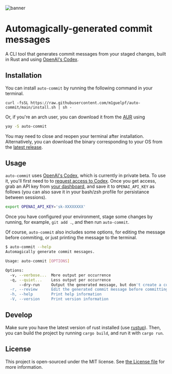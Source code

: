 ![banner](https://user-images.githubusercontent.com/23558090/198913411-730bd7ff-3d9b-4a5e-831c-55691f97e11a.jpg)

# Automagically-generated commit messages

A CLI tool that generates commit messages from your staged changes, built in Rust and using [OpenAI's Codex](https://openai.com/blog/openai-codex/).

## Installation

You can install `auto-commit` by running the following command in your terminal.

```
curl -fsSL https://raw.githubusercontent.com/m1guelpf/auto-commit/main/install.sh | sh -
```

Or, if you're an arch user, you can download it from the [AUR](https://aur.archlinux.org/) using

```sh
yay -S auto-commit
```

You may need to close and reopen your terminal after installation. Alternatively, you can download the binary corresponding to your OS from the [latest release](https://github.com/m1guelpf/auto-commit/releases/latest).

## Usage

`auto-commit` uses [OpenAI's Codex](https://openai.com/blog/openai-codex/), which is currently in private beta. To use it, you'll first need to to [request access to Codex](http://beta.openai.com/codex-waitlist). Once you get access, grab an API key from [your dashboard](https://beta.openai.com/), and save it to `OPENAI_API_KEY` as follows (you can also save it in your bash/zsh profile for persistance between sessions).

```bash
export OPENAI_API_KEY='sk-XXXXXXXX'
```

Once you have configured your environment, stage some changes by running, for example, `git add .`, and then run `auto-commit`.

Of course, `auto-commit` also includes some options, for editing the message before commiting, or just printing the message to the terminal.

```sh
$ auto-commit --help
Automagically generate commit messages.

Usage: auto-commit [OPTIONS]

Options:
  -v, --verbose...  More output per occurrence
  -q, --quiet...    Less output per occurrence
      --dry-run     Output the generated message, but don't create a commit.
  -r, --review      Edit the generated commit message before committing.
  -h, --help        Print help information
  -V, --version     Print version information
```

## Develop

Make sure you have the latest version of rust installed (use [rustup](https://rustup.rs/)). Then, you can build the project by running `cargo build`, and run it with `cargo run`.

## License

This project is open-sourced under the MIT license. See [the License file](LICENSE) for more information.
